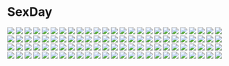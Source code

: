 # SexDay
![](https://konachan.com/image/55ae65bcf7e8af2a3b6666209b89d45f/Konachan.com%20-%20135516%20blonde_hair%20blue_eyes%20cagalli_yula_athha%20flowers%20gundam_seed%20lacus_clyne%20mobile_suit_gundam%20orange_eyes%20pink_hair.jpg)
![](https://konachan.com/jpeg/1bac3194976414940ee03dc634afd9e9/Konachan.com%20-%20212922%20apron%20breasts%20brown_hair%20game_cg%20inma%20naked_apron%20no_bra%20panties%20purple_eyes%20sakura_beach_2%20short_hair%20sideboob%20underwear%20winged_cloud.jpg)
![](https://konachan.com/jpeg/748a41d28cc435699f9d3559282bb3c1/Konachan.com%20-%20170354%20blush%20brown_eyes%20brown_hair%20chain%20dot_r%20horns%20ibuki_suika%20long_hair%20see_through%20shackles%20touhou%20wet%20white.jpg)
![](https://konachan.com/jpeg/75ba43aa622b73f3707154cf7f5410dd/Konachan.com%20-%20248370%20barefoot%20black_hair%20blush%20bubbles%20long_hair%20moyon%20original%20pink_eyes%20school_uniform%20skirt%20water%20wet.jpg)
![](https://konachan.com/jpeg/c430c509c28b7707cdf147c70750d0a5/Konachan.com%20-%20228940%20ass%20blush%20breasts%20brown_hair%20cameltoe%20game_cg%20harukaze_soft%20kuroki_michi%20long_hair%20nipples%20no_bra%20panties%20red_eyes%20spread_legs%20topless%20underwear%20wink.jpg)
![](https://konachan.com/image/1e2ef63b597a294ef2165fd125e9e122/Konachan.com%20-%20139187%20animal%20apple%20autumn%20barefoot%20bell%20blue_eyes%20blue_hair%20food%20fruit%20japanese_clothes%20leaves%20neko_%28yanshoujie%29%20rope%20snake%20touhou%20yasaka_kanako.jpg)
![](https://konachan.com/jpeg/dfd2d5ab7adaa4919735888b0c2dcad1/Konachan.com%20-%20292481%20abigail_williams_%28fate_grand_order%29%20blonde_hair%20blue_eyes%20blush%20bow%20dress%20fate_grand_order%20fate_%28series%29%20hat%20loli%20long_hair%20teddy_bear%20yano_mitsuki.jpg)
![](https://konachan.com/jpeg/17761f3aed331f50a8169ee9cb428862/Konachan.com%20-%2068402%20hatsune_miku%20twintails%20vocaloid.jpg)
![](https://konachan.com/jpeg/bb8ac7e9c2212a7023f92289a0da953b/Konachan.com%20-%20293813%20akai_sashimi%20close%20gray_eyes%20green_hair%20gun%20headdress%20maid%20original%20short_hair%20signed%20weapon.jpg)
![](https://konachan.com/jpeg/4f57eab9516490de9dd106340284205b/Konachan.com%20-%20300606%2092m%20ass%20bed%20blush%20book%20brown_eyes%20brown_hair%20kusano_yui%20long_hair%20panties%20princess_connect%21%20school_uniform%20skirt%20translation_request%20underwear.jpg)
![](https://konachan.com/image/89ef460c7316ad6cb7e00bb299a300a8/Konachan.com%20-%20118285%20blue_hair%20breasts%20buriki%20cleavage%20denpa_onna_to_seishun_otoko%20long_hair%20touwa_meme%20vector%20white.jpg)
![](https://konachan.com/image/38a9a06a9166d672cb7ce2c79f60de74/Konachan.com%20-%20264344%20blonde_hair%20braids%20love_live%21_sunshine%21%21%20ohara_mari%20parody%20regition%20short_hair%20signed%20skirt%20tears%20thighhighs%20yellow_eyes.jpg)
![](https://konachan.com/image/32a5104b951cc58d9cef74bd1f7d3010/Konachan.com%20-%20128455%20bra%20breasts%20bunny_ears%20bunnygirl%20censored%20cum%20lactation%20nipples%20open_shirt%20penis%20pubic_hair%20purple_hair%20red_eyes%20sex%20shoegaze%20tagme%20touhou%20underwear.jpg)
![](https://konachan.com/image/1e62b6849b8698f8b2b1a04147a6cebb/Konachan.com%20-%20207023%20blue_eyes%20dress%20ia%20kuzakawe_maron%20long_hair%20red_hair%20vocaloid.jpg)
![](https://konachan.com/image/77cb9c670750e7001b52a5fef093249a/Konachan.com%20-%20197544%20aki_tomoya%20black_hair%20book%20glasses%20headband%20kasumigaoka_utaha%20long_hair%20male%20momonokizmen%20pantyhose%20red_eyes%20school_uniform%20skirt.jpg)
![](https://konachan.com/image/15abdb15bcb3c4a036f12a2ea7bb95f6/Konachan.com%20-%20193666%20akashio%20animal_ears%20book%20brown_hair%20futatsuiwa_mamizou%20glasses%20japanese_clothes%20leaves%20long_hair%20red_eyes%20tail%20touhou%20wristwear.jpg)
![](https://konachan.com/image/8d8acd2942a7b88220f10269f3f77d47/Konachan.com%20-%20305833%20blush%20cake%20cat_smile%20food%20fruit%20gray_eyes%20jpeg_artifacts%20long_hair%20original%20pink_hair%20ribbons%20school_uniform%20strawberry%20teddy_bear%20wristwear.jpg)
![](https://konachan.com/image/18a7480369f2da93b39cdbc57461148a/Konachan.com%20-%2061460%20all_male%20d.gray-man%20kanda_yuu%20male%20vector.jpg)
![](https://konachan.com/jpeg/61815ffc99296f6aface84f143e09483/Konachan.com%20-%20219098%20breasts%20censored%20escu%3Ade%20game_cg%20panical_confusion%20sex%20tagme_%28artist%29%20tendou_maria%20thighhighs.jpg)
![](https://konachan.com/image/cc3b59404e6c52b57ada04f1f483dfe4/Konachan.com%20-%2057779%20akashio%20black_hair%20braids%20catgirl%20fang%20hat%20headband%20long_hair%20magic%20pink_hair%20red_eyes%20short_hair%20skirt%20tail%20thighhighs%20touhou%20white_hair%20wings.jpg)
![](https://konachan.com/image/52b830615b613a6afd9c4113116ceba6/Konachan.com%20-%20118250%20blush%20breasts%20brown_hair%20game_cg%20garter_belt%20komori_kei%20long_hair%20nipples%20panties%20purple_eyes%20ricotta%20spread_legs%20stockings%20thighhighs%20underwear%20wet.jpg)
![](https://konachan.com/image/99d6f2d18e71f46f9a8345b75bebbf10/Konachan.com%20-%20210169%20anthropomorphism%20breasts%20cum%20hat%20jpeg_artifacts%20kantai_collection%20kashima_%28kancolle%29%20nipples%20penis%20sex%20spread_legs%20tears%20twintails%20white_hair.jpg)
![](https://konachan.com/image/92dfaee1a01c42123c0e655fe1a2db51/Konachan.com%20-%20264024%20breasts%20clouds%20date_a_live%20fire%20hc%20horns%20itsuka_kotori%20japanese_clothes%20jpeg_artifacts%20long_hair%20red_eyes%20red_hair%20reflection%20sky%20water.jpg)
![](https://konachan.com/jpeg/766c01b5f0bb1002ae9ebcd000872f6f/Konachan.com%20-%20222162%20akeiro_kaikitan%20black_hair%20blue_eyes%20gag%20long_hair%20school_uniform%20silkys_plus%20skirt%20sumeragi_kohaku%20tagme_%28character%29%20tears.jpg)
![](https://konachan.com/jpeg/f98a0a8606c149f4cc314ca1dff6a2a1/Konachan.com%20-%20164375%20beach%20black_hair%20hyperdimension_neptunia%20hyperdimension_neptunia_mk2%20kazenokaze%20school_swimsuit%20summer%20swimsuit%20twintails.jpg)
![](https://konachan.com/jpeg/24cba6c0cb7a928abe5cc1b0abac0df4/Konachan.com%20-%2031109%20censored%20game_cg%20lyrical_lyric%20marmalade%20mikeou.jpg)
![](https://konachan.com/image/885ee410a93e01270251b124602c41a9/Konachan.com%20-%20206975%202girls%20bikini%20black_hair%20bow%20breasts%20cleavage%20collar%20green_eyes%20headband%20idolmaster%20long_hair%20navel%20satori0121%20short_hair%20shoujo_ai%20swimsuit%20wristwear.jpg)
![](https://konachan.com/jpeg/ae8cf5d1bc48d7b19562e95e4dc49875/Konachan.com%20-%2030790%20okusa_manami%20red%20sayonara_zetsubou_sensei.jpg)
![](https://konachan.com/jpeg/20874c07c6568058bfb7324a288b31e4/Konachan.com%20-%20270801%20black_hair%20blonde_hair%20blue_hair%20blush%20bra%20fang%20game_cg%20group%20kobuichi%20muririn%20night%20panties%20red_hair%20sky%20stars%20tail%20underwear%20white_hair%20yuzusoft.jpg)
![](https://konachan.com/image/0562d50e208e75bc904aa08e1ec1c4c1/Konachan.com%20-%2080653%20anya_alstreim%20cat_smile%20cc%20code_geass%20gino_weinberg%20kallen_stadtfeld%20kururugi_suzaku%20lelouch_lamperouge%20male%20parody%20rollo_lamperouge%20tagme.jpg)
![](https://konachan.com/image/6ff78ff168f1af5a01ddcc0c08bd7dec/Konachan.com%20-%2014799%20tagme.jpg)
![](https://konachan.com/image/cb47ac51693be5131a6ba9bb2a9a8912/Konachan.com%20-%20206645%20gloves%20hat%20love_live%21_school_idol_project%20nishikino_maki%20sawa_nao%20skirt.jpg)
![](https://konachan.com/jpeg/5552dbec2011b0c0ace9c147dce89e60/Konachan.com%20-%20199644%20animal%20brown_eyes%20cat%20drink%20fairy_tail%20grass%20long_hair%20mashima_hiro%20purple_hair%20shorts%20signed%20sleeping%20thighhighs%20twintails%20wendy_marvell.jpg)
![](https://konachan.com/image/18d53d1166a43c18fa5dac4d1ee438f2/Konachan.com%20-%20251857%20cosmicsnic%20k.r.t._girls%20xiao_qiong.jpg)
![](https://konachan.com/jpeg/103fde315bc07bf4c53acea7699800f4/Konachan.com%20-%20164967%20bed%20game_cg%20reminiscence%20shimazu_aki%20tigre_soft%20tomose_shunsaku%20twintails.jpg)
![](https://konachan.com/image/27f96c8735f70c4ba20ca3c0669669a8/Konachan.com%20-%2047482%20group%20hatsune_miku%20kagamine_len%20kagamine_rin%20kaito%20kamui_gakupo%20male%20megurine_luka%20meiko%20nagian%20parody%20takoluka%20vocaloid.jpg)
![](https://konachan.com/image/d9101e3d377895ec151ec0b383790042/Konachan.com%20-%20250048%20blonde_hair%20blush%20breasts%20cropped%20long_hair%20nipples%20no_bra%20original%20purple_eyes%20scan%20skirt_lift%20tatami_to_hinoki%20undressing.jpg)
![](https://konachan.com/image/ef7a02bdb0a3df33cead49720af474da/Konachan.com%20-%2011877%20brown_eyes%20brown_hair%20kono_aozora_ni_yakusoku_wo%20nopan%20sawaki_rinna%20school_uniform%20short_hair%20sideboob%20undressing.jpg)
![](https://konachan.com/jpeg/d580a26f7b80208383f5ddd63a16a21e/Konachan.com%20-%20237164%20ass%20braids%20breasts%20brown_eyes%20brown_hair%20dress%20fingering%20idolmaster%20nipples%20no_bra%20panty_pull%20pussy_juice%20realistic%20short_hair%20thighhighs%20usukuti.jpg)
![](https://konachan.com/jpeg/f26cd283035dbfe3f8125d0ed66560b5/Konachan.com%20-%20267791%20annin_doufu%20idolmaster%20idolmaster_cinderella_girls%20idolmaster_cinderella_girls_starlight_stage%20sagisawa_fumika.jpg)
![](https://konachan.com/image/b180c119a27a7fa3491c37ad71cccc28/Konachan.com%20-%20140617%20breasts%20cpu%20hijiri_byakuren%20lactation%20nipples%20no_bra%20open_shirt%20touhou.jpg)
![](https://konachan.com/image/759f6ac284a8d13cce5a0b187d440730/Konachan.com%20-%2076280%20black_hair%20blue_eyes%20brown_eyes%20brown_hair%20choker%20clamp%20dress%20feathers%20flowers%20group%20kurogane%20male%20mokona%20petals%20short_hair%20syaoran%20tree%20watermark.jpg)
![](https://konachan.com/image/599b1f68f45469f5e81c2b8051997d84/Konachan.com%20-%20225108%20apron%20bow%20brown_hair%20building%20hakurei_reimu%20japanese_clothes%20leaves%20long_hair%20miko%20rope%20scenic%20shrine%20stairs%20sunset%20tangjinhang%20torii%20touhou%20tree.jpg)
![](https://konachan.com/image/d9f932118fe8d1441effc639d00cc63b/Konachan.com%20-%20162746%20bubbles%20domotolain%20flowers%20hat%20nagae_iku%20purple_hair%20red_eyes%20touhou%20underwater%20water.jpg)
![](https://konachan.com/jpeg/a80e8c808c117f033e10f2f05d3f3975/Konachan.com%20-%20136601%20barefoot%20butterfly%20cherry_blossoms%20flowers%20hat%20moon%20night%20petals%20pink_eyes%20pink_hair%20saigyouji_yuyuko%20short_hair%20sky%20stars%20touhou%20urami%20water.jpg)
![](https://konachan.com/image/0fcc7edd3099d4be646a4a4d5a3b7528/Konachan.com%20-%2036046%20cleenex_tissue%20judgement_chime%20maid%20navel_%28company%29%20nishimata_aoi.jpg)
![](https://konachan.com/jpeg/1b1fa49e12d096e236e3ce4c7765c3ce/Konachan.com%20-%20115447%20bikini%20blue_eyes%20blue_hair%20blush%20breasts%20fang%20foxgirl%20long_hair%20nipples%20original%20pink_eyes%20pink_hair%20swimsuit%20tail%20tateha%20topless%20white_hair.jpg)
![](https://konachan.com/jpeg/02c99a3ac8b3f798ccaa26e9300ebcc5/Konachan.com%20-%20136493%20game_cg%20minori%20nanao_naru%20narumi_sakura%20supipara.jpg)
![](https://konachan.com/image/5735dffc4cfb3af85bd99596ae6d980c/Konachan.com%20-%20222332%20black_hair%20blue_eyes%20breasts%20brown_hair%20chibi%20cleavage%20glasses%20headdress%20puzzle_%26_dragons%20rotix%20skirt%20sun_quan_%28p%26d%29%20yellow_eyes%20zhou_yu_%28p%26d%29.jpg)
![](https://konachan.com/jpeg/2df77de7d99b05a042bcd93a52e9f2b6/Konachan.com%20-%20165445%202girls%20black_hair%20bra%20breasts%20cabbit%20cleavage%20dengeki_hime%20navel%20open_shirt%20panties%20rikuno%20short_hair%20sorane%20twins%20underwear%20undressing%20yukie.jpg)
![](https://konachan.com/image/3d1cfdd25f437c905573d127ef85d398/Konachan.com%20-%20104294%20anjou_naruko%20ano_hi_mita_hana_no_namae_wo_bokutachi_wa_mada_shiranai%20hisakawa_tetsudou%20honma_meiko%20matsuyuki_atsumu%20tsurumi_chiriko%20yadomi_jinta.jpg)
![](https://konachan.com/image/4d354fd5c75e6a77f3b7cd37e7491dc1/Konachan.com%20-%2015521%20natsume_aya%20natsume_maya%20tenjou_tenge.jpg)
![](https://konachan.com/jpeg/5c6c7525fd329501756938f878ecedc7/Konachan.com%20-%20213383%20bed%20bikini%20blonde_hair%20blue_eyes%20cameltoe%20cat_smile%20doll%20lemon-chan%20melonbooks%20melon-chan%20muririn%20scan%20short_hair%20swimsuit.jpg)
![](https://konachan.com/jpeg/d713a57b818bd90b2d57ede028de56f3/Konachan.com%20-%20284182%20black_hair%20blush%20breasts%20brown_eyes%20ginhaha%20goblin_slayer%21%20hat%20long_hair%20nipples%20nude%20pussy%20spread_legs%20uncensored%20witch_%28goblin_slayer%21%29%20witch_hat.jpg)
![](https://konachan.com/jpeg/922a84c63f1c1aefa68cbc0c0b5dce1e/Konachan.com%20-%20222959%20choker%20feathers%20gray_hair%20green_eyes%20original%20short_hair%20suda_ayaka%20waifu2x.jpg)
![](https://konachan.com/image/a4871d3688594f070cd41d23833d8295/Konachan.com%20-%20127361%20black_hair%20inu_x_boku_ss%20long_hair%20purple_eyes%20school_uniform%20shirakiin_ririchiyo%20thighhighs.jpg)
![](https://konachan.com/image/1138e2c45adc62a773fb78b93f1c695d/Konachan.com%20-%2059808%20final_fantasy%20final_fantasy_versus_xiii%20noctis_lucis_caelum.jpg)
![](https://konachan.com/image/65d5bcd4b4a18ad52c8dc4c6b6f91bef/Konachan.com%20-%20171088%20animal%20bird%20black_hair%20cape%20halloween%20hat%20original%20pointed_ears%20pumpkin%20staff%20teddy_yang%20tree%20underboob%20witch_hat%20yellow_eyes.jpg)
![](https://konachan.com/jpeg/a27618253c9e683465e599e1dfc50d45/Konachan.com%20-%20239767%20amatsutsumi%20anus%20ass%20ass_grab%20black_hair%20breasts%20censored%20game_cg%20headdress%20koku%20long_hair%20maid%20nipples%20nopan%20penis%20pink_eyes%20sex%20skirt%20wet.jpg)
![](https://konachan.com/image/5d012a2c68a7eab6b47481690a9e3f92/Konachan.com%20-%2083517%20akiyama_mio%20guitar%20instrument%20k-on%21%20purple%20saitoyu00.jpg)
![](https://konachan.com/image/5fed9585847d07dbb84661a9877dadf8/Konachan.com%20-%20115475%20bicolored_eyes%20blush%20dress%20long_hair%20rozen_maiden%20suiseiseki.jpg)
![](https://konachan.com/jpeg/1e3a7e4dcf9bddfedfb045b06c60ce03/Konachan.com%20-%20207917%20apple%20barefoot%20blue_eyes%20blue_hair%20food%20fruit%20hatsune_miku%20long_hair%20sekii%20skirt%20topless%20vocaloid%20white.jpg)
![](https://konachan.com/image/d330882c25749e5152fad741ba597c62/Konachan.com%20-%20133532%20breasts%20cleavage%20cross%20hat%20long_hair%20original%20pointed_ears%20red_eyes%20red_hair%20utu_%28artist%29.jpg)
![](https://konachan.com/image/971b1385aa2596ea034ceb8ed65c29c3/Konachan.com%20-%20123869%20bow%20brown_eyes%20brown_hair%20food%20gloves%20halloween%20haruhino_misaki%20hat%20hotchkiss%20nopan%20pumpkin%20takei_ooki%20witch.jpg)
![](https://konachan.com/jpeg/da05915bb009104afcc466be8f53e2a2/Konachan.com%20-%20301227%20aqua_eyes%20blue_hair%20blush%20breast_hold%20breasts%20chocolate%20hoshino_shizuru%20lambda%20long_hair%20navel%20nipples%20nude%20princess_connect%21%20pussy%20uncensored.jpg)
![](https://konachan.com/jpeg/106f52325fd8ef985308b308e32f5c89/Konachan.com%20-%20201732%20blonde_hair%20breasts%20cleavage%20dress%20flowers%20lolita_fashion%20long_hair%20necklace%20original%20purple_eyes%20ribbons%20rose%20scan%20shiramori_yuse.jpg)
![](https://konachan.com/image/b505bdf90ce225efc196a3723ae2a60c/Konachan.com%20-%20187185%20blue_hair%20bodysuit%20breasts%20erect_nipples%20katana%20mashiro_akira%20original%20panties%20red_eyes%20skintight%20sword%20torn_clothes%20underwear%20weapon%20wings.jpg)
![](https://konachan.com/image/e3642805d8ed48acc17003fbc54f06da/Konachan.com%20-%2062268%20hatsune_miku%20kagamine_len%20kagamine_rin%20male%20vocaloid.jpg)
![](https://konachan.com/image/0235a4067ec6205f1819c728c546760c/Konachan.com%20-%2061313%20ayasaki_hayate%20dress%20hayate_no_gotoku%20male%20tennos_athena.jpg)
![](https://konachan.com/image/5c4995739ff31883a161ed3977fc0508/Konachan.com%20-%20138598%20animal_ears%20black_hair%20blush%20breasts%20catgirl%20fingering%20gokou_ruri%20long_hair%20masturbation%20nipples%20open_shirt%20red_eyes%20thighhighs%20yamako_%28mdo%29.jpg)
![](https://konachan.com/image/b98fcbb629bed7719a3b85443fb71d1b/Konachan.com%20-%20266585%20blonde_hair%20blush%20breasts%20chain%20fate_grand_order%20fate_%28series%29%20flowers%20green_eyes%20headdress%20nero_claudius_%28fate%29%20petals%20short_hair.jpg)
![](https://konachan.com/jpeg/7ba6972fee213a513d6e439000fc47fb/Konachan.com%20-%20255260%20anus%20aoi_tori%20breasts%20censored%20cross%20game_cg%20koku%20kurosaki_sayo%20nopan%20purple_eyes%20purple_hair%20pussy%20pussy_juice%20short_hair%20spread_legs%20thighhighs.jpg)
![](https://konachan.com/image/73f966daa9c008d844215c72dec42a61/Konachan.com%20-%20272362%20anthropomorphism%20brown_eyes%20green_hair%20kantai_collection%20long_hair%20omoomomo%20pantyhose%20ponytail%20school_uniform%20signed%20skirt%20yuubari_%28kancolle%29.jpg)
![](https://konachan.com/image/c57feed2842f8e20bf4fb3872ce7326e/Konachan.com%20-%20184800%20bikini_top%20building%20city%20original%20pink_hair%20robot%20ruins%20tyappygain.jpg)
![](https://konachan.com/jpeg/190d5eb6550608771629d9b4b2940322/Konachan.com%20-%20104982%20hatsune_miku%20macross%20macross_frontier%20parody%20vocaloid.jpg)
![](https://konachan.com/jpeg/a028f43f2b87807f4a5b85a326825743/Konachan.com%20-%20302498%20bow%20cherry_blossoms%20flowers%20goth-loli%20hatsune_miku%20lolita_fashion%20moon%20nishina_hima%20sakura_miku%20sky%20twintails%20umbrella%20vocaloid%20water.jpg)
![](https://konachan.com/image/7391603689ef28a7645bf01b4b2f6e57/Konachan.com%20-%20120213%20armor%20arsenixc%20cape%20long_hair%20original%20red%20weapon%20white_hair%20wings.jpg)
![](https://konachan.com/image/c580f7ec0252afed231eba93c8757fee/Konachan.com%20-%20168956%20animal%20black_hair%20blue_eyes%20book%20cat%20flowers%20glasses%20hayashi_kewi%20original%20pantyhose%20skirt%20stars.jpg)
![](https://konachan.com/jpeg/b02a08361a4e738fcf8cd8897b5365bd/Konachan.com%20-%20243553%20ayase_eri%20love_live%21_school_idol_project%20tagme_%28artist%29%20toujou_nozomi.jpg)
![](https://konachan.com/image/24f02088786a7181a8afb4f458f2ef48/Konachan.com%20-%20191894%20crossover%20super_smash_bros.%20tagme.jpg)
![](https://konachan.com/jpeg/a6e3b99aa1048c9af9f5a390c5a47233/Konachan.com%20-%20260685%20anus%20aqua_eyes%20ass%20bodysuit%20censored%20cum%20fellatio%20ginhaha%20headband%20horns%20long_hair%20penis%20pink_hair%20pussy%20spread_legs%20waifu2x%20zero_two.jpg)
![](https://konachan.com/jpeg/e0da0186742a025bc7b888f43bb1197d/Konachan.com%20-%20198224%20amaya_rei%20ass%20ass_grab%20barefoot%20blonde_hair%20blue_eyes%20blush%20breasts%20censored%20cum%20game_cg%20long_hair%20male%20nipples%20nopan%20penis%20pussy%20sex%20topless.jpg)
![](https://konachan.com/image/7cf401158b9784f87207388ff52183a2/Konachan.com%20-%20169259%20aircraft%20animal%20barefoot%20bird%20blue_eyes%20boat%20brown_hair%20city%20clouds%20feathers%20haraguroi_you%20logo%20navel%20short_hair%20sky%20suisei_no_gargantia%20water.jpg)
![](https://konachan.com/image/ed1597393548915faf8e5cd19a9b20c2/Konachan.com%20-%20287304%202girls%20barefoot%20blue_eyes%20blush%20brown_hair%20dress%20fate_grand_order%20fate_%28series%29%20ikori%20long_hair%20matou_sakura%20orange_eyes%20purple_hair%20tohsaka_rin.jpg)
![](https://konachan.com/image/073199d6bb6e4a4da90d5b19c2ba1cde/Konachan.com%20-%20108438%20aizawa_hikaru%20aqua_eyes%20blonde_hair%20dress%20long_hair%20microsoft%20os-tan%20sky.jpg)
![](https://konachan.com/jpeg/7c8690b2cf618b51d1275d35088029d8/Konachan.com%20-%2032832%20hiiragi_kagami%20kogami_akira%20lucky_channel%20lucky_star%20pink_hair%20short_hair.jpg)
![](https://konachan.com/image/b653eb8be4b9e8749b8cd2d8a877c297/Konachan.com%20-%2046842%20bicolored_eyes%20tatara_kogasa%20touhou.jpg)
![](https://konachan.com/image/4d5ce2462f35912820513a3ad260be4c/Konachan.com%20-%20217202%20aqua_eyes%20aqua_hair%20bai_yemeng%20clouds%20hatsune_miku%20long_hair%20skirt%20sky%20thighhighs%20tie%20twintails%20vocaloid%20zettai_ryouiki.jpg)
![](https://konachan.com/image/3b8fcc05f8b1fd3cf05aeeaa02b17c28/Konachan.com%20-%20115956%20blush%20brown_hair%20green_eyes%20green_hair%20hidamari_sketch%20nagayama_yuunon%20nazuna%20nori%20short_hair%20skirt.jpg)
![](https://konachan.com/jpeg/9c45f96de682664b0be4ef3320d7f701/Konachan.com%20-%2096267%202girls%20bra%20breasts%20cleavage%20green_eyes%20long_hair%20mikeou%20miraroma%20open_shirt%20panties%20panty_pull%20purple_eyes%20purple_hair%20takami_rin%20thighhighs%20underwear.jpg)
![](https://konachan.com/jpeg/ae5f1f32d5bf1cafaaa29f5d37e4335e/Konachan.com%20-%20112678%20brown_hair%20city%20juuyonkou%20original%20short_hair%20sky%20sunset%20umbrella%20water.jpg)
![](https://konachan.com/image/db3ecb74efdb9566fc49acbdb7f6e22c/Konachan.com%20-%2059014%20bakemonogatari%20blonde_hair%20dress%20food%20goggles%20long_hair%20monogatari_%28series%29%20oshino_shinobu%20red_eyes%20summer_dress.jpg)
![](https://konachan.com/image/461176681b646e80d5d721ac207c404a/Konachan.com%20-%2029259%20aria_vancleef%20black_hair%20blue_eyes%20cape%20kaya_xavier%20littlewitch%20long_hair%20oyari_ashito%20pink_eyes%20pink_hair%20short_hair%20thighhighs%20twintails.jpg)
![](https://konachan.com/image/af8e7d4c54ab5429580d9f1a42c615d0/Konachan.com%20-%20127291%20blonde_hair%20blue_eyes%20motorcycle%20original%20pump_%28artist%29%20short_hair.jpg)
![](https://konachan.com/image/c4e6f90a556af14173631b5027fdb40b/Konachan.com%20-%20181791%20animal%20armor%20blood%20blue_hair%20horns%20original%20pixiv_fantasia%20pointed_ears%20realmbw%20short_hair%20sword%20tail%20weapon%20yellow_eyes.jpg)
![](https://konachan.com/jpeg/b56551759bc8f799149494909d1be685/Konachan.com%20-%20221362%20censored%20front_wing%20fumio%20game_cg%20hatsuru_koto_naki_mirai_yori%20meltyna.jpg)
![](https://konachan.com/image/613e749673437364b005f1e586162c7b/Konachan.com%20-%20119968%20breast_grab%20breasts%20c_cosplay_b_bukkake_a_academy%20censored%20game_cg%20nipples%20penis%20pussy%20red_hair%20sex%20short_hair%20swimsuit.jpg)
![](https://konachan.com/jpeg/53cdfb7ceb6ab7655e818aecf551d3fd/Konachan.com%20-%20256586%20armor%20blonde_hair%20breasts%20cleavage%20dress%20elbow_gloves%20fate_extra%20fate_%28series%29%20flowers%20gloves%20green_eyes%20rose%20short_hair%20sword%20weapon%20yosi135.jpg)
![](https://konachan.com/image/fb5c5e31f45d5c067e8129a6ab091690/Konachan.com%20-%2022156%20asian_kung_fu_generation%20signed.jpg)
![](https://konachan.com/jpeg/cb239b678fe466697f074fdc0b5d6b08/Konachan.com%20-%20232754%20blush%20bow%20bra%20breasts%20brown_hair%20censored%20game_cg%20grass%20green_eyes%20kneehighs%20nipples%20penis%20pussy%20pussy_juice%20sex%20short_hair%20skirt%20skirt_lift%20underwear.jpg)
